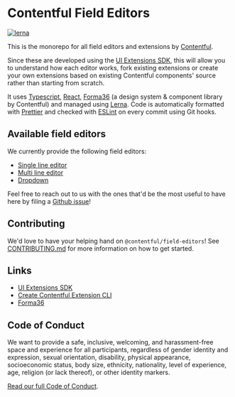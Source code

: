 # Contentful Field Editors

[![lerna](https://img.shields.io/badge/maintained%20with-lerna-cc00ff.svg)](https://lerna.js.org/)

This is the monorepo for all field editors and extensions by [Contentful][contentful].

Since these are developed using the [UI Extensions SDK][ui-extensions-sdk], this will allow you to understand how each editor works, fork existing extensions or create your own extensions based on existing Contentful components' source rather than starting from scratch.

It uses [Typescript][typescript], [React][react], [Forma36][forma36] (a design system & component library by Contentful) and managed using [Lerna][lerna]. Code is automatically formatted with [Prettier][prettier] and checked with [ESLint][eslint] on every commit using Git hooks.

## Available field editors

We currently provide the following field editors:

- [Single line editor](./packages/single-line/README.md)
- [Multi line editor](./packages/multiple-line/README.md)
- [Dropdown](./packages/dropdown/README.md)

Feel free to reach out to us with the ones that'd be the most useful to have
here by filing a [Github issue][github-issues]!

## Contributing

We'd love to have your helping hand on `@contentful/field-editors`! See [CONTRIBUTING.md](CONTRIBUTING.md) for more information on how to get started.

## Links

- [UI Extensions SDK][ui-extensions-sdk]
- [Create Contentful Extension CLI][create-contentful-extension]
- [Forma36][forma36]

## Code of Conduct

We want to provide a safe, inclusive, welcoming, and harassment-free space and experience for all participants, regardless of gender identity and expression, sexual orientation, disability, physical appearance, socioeconomic status, body size, ethnicity, nationality, level of experience, age, religion (or lack thereof), or other identity markers.

[Read our full Code of Conduct](https://github.com/contentful-developer-relations/community-code-of-conduct).

[contentful]: https://www.contentful.com
[ui-extensions-sdk]: https://github.com/contentful/ui-extensions-sdk
[create-contentful-extension]: https://github.com/contentful/create-contentful-extension
[github-issues]: https://github.com/contentful/core-field-editors/issues
[forma36]: https://f36.contentful.com/
[typescript]: https://www.typescriptlang.org/
[react]: https://reactjs.org/
[lerna]: https://github.com/lerna/lerna
[prettier]: https://prettier.io/
[eslint]: https://eslint.org/
